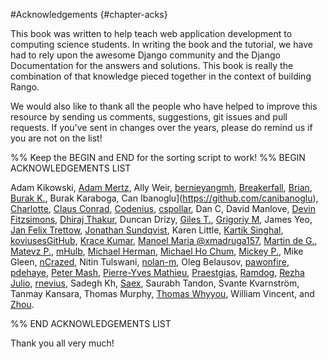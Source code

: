 #Acknowledgements {#chapter-acks}

This book was written to help teach web application development to computing science students. In writing the book and the tutorial, we have had to rely upon the awesome Django community and the Django Documentation for the answers and solutions. This book is really the combination of that knowledge pieced together in the context of building Rango. 

We would also like to thank all the people who have helped to improve this resource by sending us comments, suggestions, git issues and pull requests. If you've sent in changes over the years, please do remind us if you are not on the list! 

%% Keep the BEGIN and END for the sorting script to work!
%% BEGIN ACKNOWLEDGEMENTS LIST

Adam Kikowski,
[Adam Mertz](https://github.com/Amertz08),
Ally Weir,
[bernieyangmh](https://github.com/bernieyangmh),
[Breakerfall](https://github.com/breakerfall),
[Brian](https://github.com/flycal6),
[Burak K.](https://github.com/McMutton),
Burak Karaboga,
Can Ibanoglu](https://github.com/canibanoglu),
[Charlotte](https://github.com/Charlotteis),
[Claus Conrad](https://github.com/cconrad),
[Codenius](https://twitter.com/Codenius),
[cspollar](https://github.com/cspollar),
Dan C,
David Manlove,
[Devin Fitzsimons](https://github.com/aisflat439),
[Dhiraj Thakur](https://github.com/dhirajt),
Duncan Drizy,
[Giles T.](https://github.com/gpjt),
[Grigoriy M](https://github.com/GriMel),
James Yeo,
[Jan Felix Trettow](‏https://twitter.com/JanFelixTrettow),
[Jonathan Sundqvist](https://github.com/jonathan-s),
Karen Little,
[Kartik Singhal](https://github.com/k4rtik),
[koviusesGitHub](https://github.com/koviusesGitHub),
[Krace Kumar](https://github.com/kracekumar),
[Manoel Maria ‏@xmadruga157](https://twitter.com/xmadruga157),
[Martin de G.](https://github.com/martindegroot),
[Matevz P.](https://github.com/matonsjojc),
[mHulb](https://github.com/mHulb),
[Michael Herman](https://github.com/mjhea0),
[Michael Ho Chum](https://github.com/michaelchum),
[Mickey P.](https://github.com/mickeypash),
Mike Gleen,
[nCrazed](https://github.com/nCrazed),
Nitin Tulswani,
[nolan-m](https://github.com/nolan-m),
Oleg Belausov,
[pawonfire](https://github.com/pawonfire),
[pdehaye](https://github.com/pdehaye),
[Peter Mash](https://github.com/PeterMash),
[Pierre-Yves Mathieu](https://github.com/pywebdesign),
[Praestgias](https://github.com/praestigias),
[Ramdog](https://github.com/ramdog),
[Rezha Julio](https://github.com/kimiamania),
[rnevius](https://github.com/rnevius),
Sadegh Kh,
[Saex](https://github.com/SaeX),
Saurabh Tandon,
Svante Kvarnström,
Tanmay Kansara,
Thomas Murphy,
[Thomas Whyyou](https://twitter.com/thomaswhyyou),
William Vincent, and
[Zhou](https://github.com/AugustLONG).


%% END ACKNOWLEDGEMENTS LIST

Thank you all very much!


